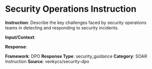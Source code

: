 # Security Operations Instruction

**Instruction**: Describe the key challenges faced by security operations teams in detecting and responding to security incidents.

**Input/Context**: 

**Response**: 

**Framework**: DPO
**Response Type**: security_guidance
**Category**: SOAR Instruction
**Source**: venkycs/security-dpo
